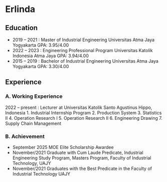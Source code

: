 # Erlinda

## Education
- 2019 – 2021 : Master of Industrial Engineering
    Universitas Atma Jaya Yogyakarta
    GPA: 3.95/4.00
- 2022 – 2023 : Engineering Professional Program
    Universitas Katolik Indonesia Atma Jaya
    GPA: 3.94/4.00
- 2015 – 2019 : Bachelor of Industrial Engineering
    Universitas Atma Jaya Yogyakarta
    GPA: 3.30/4.00

## Experience
### A. Working Experience
2022 – present : Lecturer at Universitas Katolik Santo Agustinus Hippo, Indonesia
    1. Industrial Internship Program
    2. Production System
    3. Statistics II 
    4. Operation Research I
    5. Operation Research II
    6. Engineering Drawing
    7. Supply Chain Management

### B. Achievement
- September 2025 MOE Elite Scholarship Awardee
- November/2021 Graduate with Cum Laude Predicate, Industrial 
Engineering Study Program, Masters Program, 
Faculty of Industrial Technology, UAJY
- November/2021 Graduates with the Best Predicate in the Faculty  of Industrial Technology UAJY

